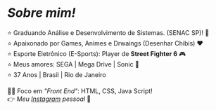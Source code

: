 <i><h1>Sobre mim!</h1></i>

⭐ Graduando Análise e Desenvolvimento de Sistemas. (SENAC SP)! 🤩 <br>
⭐ Apaixonado por Games, Animes e Drwaings (Desenhar Chibis) ❤️ <br>
⭐ Esporte Eletrônico (E-Sports): Player de **Street Fighter 6** 🎮 <br>
⭐ Meus amores: SEGA | Mega Drive | Sonic 💙 <br>
⭐ 37 Anos | Brasil | Rio de Janeiro

🧑‍🎓 Foco em *"Front End"*: HTML, CSS, Java Script! <br>
👉 *Meu [Instagram](https://www.instagram.com/npc_andy/) pessoal* 💜
